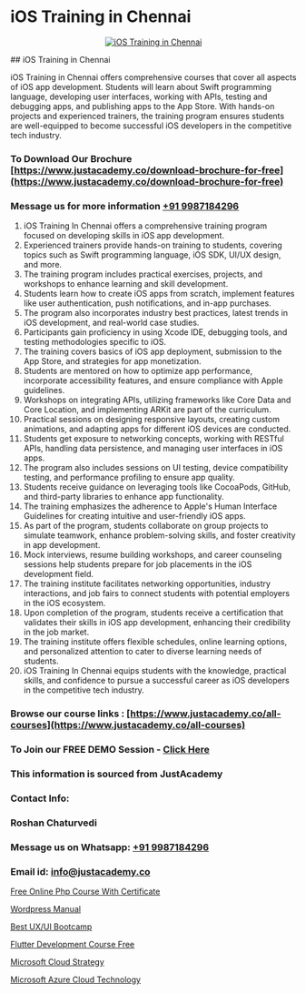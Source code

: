 # iOS Training in Chennai

<p align="center">
  <a href="https://justacademy.co/course-detail/ios-training">
    <img src="https://justacademy.co/storage2/course_image/1676636008_course_image.webp" alt="iOS Training in Chennai">
  </a>
</p>
## iOS Training in Chennai

iOS Training in Chennai offers comprehensive courses that cover all aspects of iOS app development. Students will learn about Swift programming language, developing user interfaces, working with APIs, testing and debugging apps, and publishing apps to the App Store. With hands-on projects and experienced trainers, the training program ensures students are well-equipped to become successful iOS developers in the competitive tech industry.
### To Download Our Brochure [https://www.justacademy.co/download-brochure-for-free](https://www.justacademy.co/download-brochure-for-free)
### Message us for more information [+91 9987184296](https://api.whatsapp.com/send?phone=919987184296)
1) iOS Training In Chennai offers a comprehensive training program focused on developing skills in iOS app development.
2) Experienced trainers provide hands-on training to students, covering topics such as Swift programming language, iOS SDK, UI/UX design, and more.
3) The training program includes practical exercises, projects, and workshops to enhance learning and skill development.
4) Students learn how to create iOS apps from scratch, implement features like user authentication, push notifications, and in-app purchases.
5) The program also incorporates industry best practices, latest trends in iOS development, and real-world case studies.
6) Participants gain proficiency in using Xcode IDE, debugging tools, and testing methodologies specific to iOS.
7) The training covers basics of iOS app deployment, submission to the App Store, and strategies for app monetization.
8) Students are mentored on how to optimize app performance, incorporate accessibility features, and ensure compliance with Apple guidelines.
9) Workshops on integrating APIs, utilizing frameworks like Core Data and Core Location, and implementing ARKit are part of the curriculum.
10) Practical sessions on designing responsive layouts, creating custom animations, and adapting apps for different iOS devices are conducted.
11) Students get exposure to networking concepts, working with RESTful APIs, handling data persistence, and managing user interfaces in iOS apps.
12) The program also includes sessions on UI testing, device compatibility testing, and performance profiling to ensure app quality.
13) Students receive guidance on leveraging tools like CocoaPods, GitHub, and third-party libraries to enhance app functionality.
14) The training emphasizes the adherence to Apple's Human Interface Guidelines for creating intuitive and user-friendly iOS apps.
15) As part of the program, students collaborate on group projects to simulate teamwork, enhance problem-solving skills, and foster creativity in app development.
16) Mock interviews, resume building workshops, and career counseling sessions help students prepare for job placements in the iOS development field.
17) The training institute facilitates networking opportunities, industry interactions, and job fairs to connect students with potential employers in the iOS ecosystem.
18) Upon completion of the program, students receive a certification that validates their skills in iOS app development, enhancing their credibility in the job market.
19) The training institute offers flexible schedules, online learning options, and personalized attention to cater to diverse learning needs of students.
20) iOS Training In Chennai equips students with the knowledge, practical skills, and confidence to pursue a successful career as iOS developers in the competitive tech industry.

### Browse our course links : [https://www.justacademy.co/all-courses](https://www.justacademy.co/all-courses) 
### To Join our FREE DEMO Session - [Click Here](https://www.justacademy.co/register-for-course-demo)


### This information is sourced from JustAcademy
### Contact Info:
### Roshan Chaturvedi
### Message us on Whatsapp: [+91 9987184296](https://api.whatsapp.com/send?phone=919987184296)
### Email id: [info@justacademy.co](mailto:info@justacademy.co)
                
[Free Online Php Course With Certificate](https://www.linkedin.com/pulse/free-online-php-course-certificate-justacademy-qhojc?trackingId=t%2FPS6NbS82pypAoMuXudcg%3D%3D&lipi=urn%3Ali%3Apage%3Ad_flagship3_company_admin%3BWbxQ1A18RaaLg4c2WwaK8w%3D%3D)

[Wordpress Manual](https://www.linkedin.com/pulse/wordpress-manual-justacademy-pune-rgzwc/)

[Best UX/UI Bootcamp](https://medium.com/@shivamja27/best-ux-ui-bootcamp-59daa6d50f61)

[Flutter Development Course Free](https://medium.com/@prempja40/flutter-development-course-free-456d6d1d3b99)

[Microsoft Cloud Strategy](https://justacademyin.github.io/justacademy/microsoft-cloud-strategy)

[Microsoft Azure Cloud Technology](https://justacademyin.github.io/justacademy/microsoft-azure-cloud-technology)


